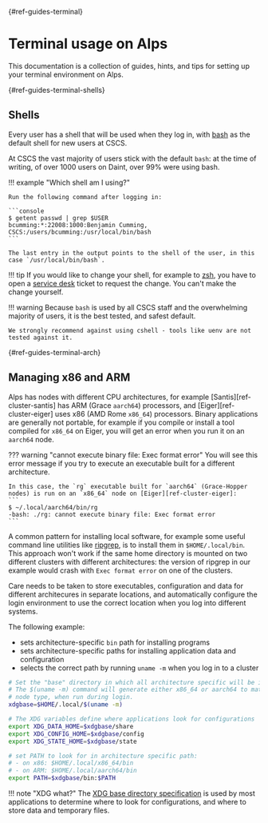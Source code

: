 [](){#ref-guides-terminal}
# Terminal usage on Alps

This documentation is a collection of guides, hints, and tips for setting up your terminal environment on Alps.

[](){#ref-guides-terminal-shells}
## Shells

Every user has a shell that will be used when they log in, with [bash](https://www.gnu.org/software/bash/) as the default shell for new users at CSCS.

At CSCS the vast majority of users stick with the default `bash`: at the time of writing, of over 1000 users on Daint, over 99% were using bash.

!!! example "Which shell am I using?"

    Run the following command after logging in:

    ```console
    $ getent passwd | grep $USER
    bcumming:*:22008:1000:Benjamin Cumming, CSCS:/users/bcumming:/usr/local/bin/bash
    ```

    The last entry in the output points to the shell of the user, in this case `/usr/local/bin/bash`.

!!! tip
    If you would like to change your shell, for example to [zsh](https://www.zsh.org), you have to open a [service desk](https://jira.cscs.ch/plugins/servlet/desk) ticket to request the change. You can't make the change yourself.


!!! warning
    Because `bash` is used by all CSCS staff and the overwhelming majority of users, it is the best tested, and safest default.

    We strongly recommend against using cshell - tools like uenv are not tested against it.

[](){#ref-guides-terminal-arch}
## Managing x86 and ARM

Alps has nodes with different CPU architectures, for example [Santis][ref-cluster-santis] has ARM (Grace `aarch64`) processors, and [Eiger][ref-cluster-eiger] uses x86 (AMD Rome `x86_64`) processors.
Binary applications are generally not portable, for example if you compile or install a tool compiled for `x86_64` on Eiger, you will get an error when you run it on an `aarch64` node.

??? warning "cannot execute binary file: Exec format error"
    You will see this error message if you try to execute an executable built for a different architecture.

    In this case, the `rg` executable built for `aarch64` (Grace-Hopper nodes) is run on an `x86_64` node on [Eiger][ref-cluster-eiger]:
    ```
    $ ~/.local/aarch64/bin/rg
    -bash: ./rg: cannot execute binary file: Exec format error
    ```

A common pattern for installing local software, for example some useful command line utilities like [ripgrep](https://github.com/BurntSushi/ripgrep), is to install them in `$HOME/.local/bin`.
This approach won't work if the same home directory is mounted on two different clusters with different architectures: the version of ripgrep in our example would crash with `Exec format error` on one of the clusters.

Care needs to be taken to store executables, configuration and data for different architecures in separate locations, and automatically configure the login environment to use the correct location when you log into different systems.

The following example:
* sets architecture-specific `bin` path for installing programs
* sets architecture-specific paths for installing application data and configuration
* selects the correct path by running `uname -m` when you log in to a cluster

```bash title=".bashrc"
# Set the "base" directory in which all architecture specific will be installed.
# The $(uname -m) command will generate either x86_64 or aarch64 to match the
# node type, when run during login.
xdgbase=$HOME/.local/$(uname -m)

# The XDG variables define where applications look for configurations
export XDG_DATA_HOME=$xdgbase/share
export XDG_CONFIG_HOME=$xdgbase/config
export XDG_STATE_HOME=$xdgbase/state

# set PATH to look for in architecture specific path:
# - on x86: $HOME/.local/x86_64/bin
# - on ARM: $HOME/.local/aarch64/bin
export PATH=$xdgbase/bin:$PATH
```

!!! note "XDG what?"
    The [XDG base directory specification](https://specifications.freedesktop.org/basedir-spec/latest/) is used by most applications to determine where to look for configurations, and where to store data and temporary files.

